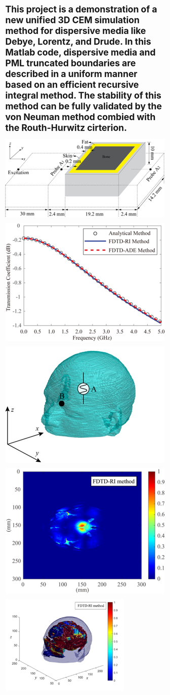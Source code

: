 # This project is a demonstration of a new unified 3D CEM simulation method for dispersive media like Debye, Lorentz, and Drude. In this Matlab code, dispersive media and PML truncated boundaries are described in a uniform manner based on an efficient recursive integral method. The stability of this method can be fully validated by the von Neuman method combied with the Routh-Hurwitz cirterion. 
![Alt text](https://github.com/ahumingfang/Unified-RI-FDTD-/blob/main/example%20figures/Fig2.png)

![Alt text](https://github.com/ahumingfang/Unified-RI-FDTD-/blob/main/example%20figures/Fig1.png)

![Alt text](https://github.com/ahumingfang/Unified-RI-FDTD-/blob/main/example%20figures/Fig5.png)

![Alt text](https://github.com/ahumingfang/Unified-RI-FDTD-/blob/main/example%20figures/Fig7(a).png)

<img src = "https://github.com/ahumingfang/Unified-RI-FDTD-/blob/main/example%20figures/Fig8(a).png" width="375" alt = "Brain SAR">
